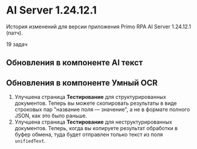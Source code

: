 # AI Server 1.24.12.1

История изменений для версии приложения Primo RPA AI Server 1.24.12.1 (патч).

19 задач






## Обновления в компоненте AI текст


## Обновления в компоненте Умный OCR

1. Улучшена страница **Тестирование** для структурированных документов. Теперь вы можете скопировать результаты в виде строковых пар "название поля — значение", а не в формате полного JSON, как это было раньше.
1. Улучшена страница **Тестирование** для неструктурированных документов. Теперь, когда вы копируете результат обработки в буфер обмена, туда будет отправлен только текст из поля `unifiedText`. 
